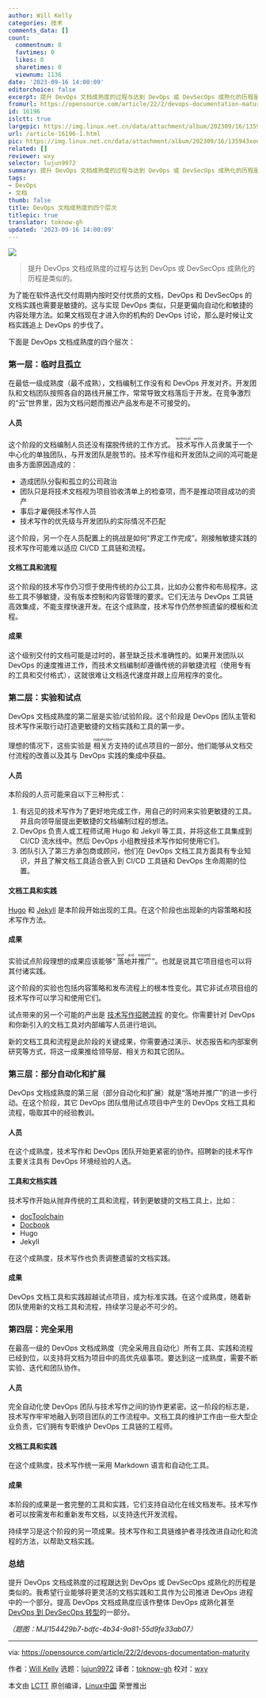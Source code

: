 ```yaml
---
author: Will Kelly
categories: 技术
comments_data: []
count:
  commentnum: 0
  favtimes: 0
  likes: 0
  sharetimes: 0
  viewnum: 1136
date: '2023-09-16 14:00:09'
editorchoice: false
excerpt: 提升 DevOps 文档成熟度的过程与达到 DevOps 或 DevSecOps 成熟化的历程是类似的。
fromurl: https://opensource.com/article/22/2/devops-documentation-maturity
id: 16196
islctt: true
largepic: https://img.linux.net.cn/data/attachment/album/202309/16/135943xon0788ou667jujw.jpg
url: /article-16196-1.html
pic: https://img.linux.net.cn/data/attachment/album/202309/16/135943xon0788ou667jujw.jpg.thumb.jpg
related: []
reviewer: wxy
selector: lujun9972
summary: 提升 DevOps 文档成熟度的过程与达到 DevOps 或 DevSecOps 成熟化的历程是类似的。
tags:
- DevOps
- 文档
thumb: false
title: DevOps 文档成熟度的四个层次
titlepic: true
translator: toknow-gh
updated: '2023-09-16 14:00:09'
---
```


![](https://img.linux.net.cn/data/attachment/album/202309/16/135943xon0788ou667jujw.jpg)



> 
> 提升 DevOps 文档成熟度的过程与达到 DevOps 或 DevSecOps 成熟化的历程是类似的。
> 
> 
> 


为了能在软件迭代交付周期内按时交付优质的文档，DevOps 和 DevSecOps 的文档实践也需要是敏捷的。这与实现 DevOps 类似，只是更偏向自动化和敏捷的内容处理方法。如果文档现在才进入你的机构的 DevOps 讨论，那么是时候让文档实践追上 DevOps 的步伐了。


下面是 DevOps 文档成熟度的四个层次：


### 第一层：临时且孤立


在最低一级成熟度（最不成熟），文档编制工作没有和 DevOps 开发对齐。开发团队和文档团队按照各自的路线开展工作，常常导致文档落后于开发。在竞争激烈的“云”世界里，因为文档问题而推迟产品发布是不可接受的。


#### 人员


这个阶段的文档编制人员还没有摆脱传统的工作方式。<ruby> 技术写作 <rt>  technical writer </rt></ruby>人员隶属于一个中心化的单独团队，与开发团队是脱节的。技术写作组和开发团队之间的鸿可能是由多方面原因造成的：


* 造成团队分裂和孤立的公司政治
* 团队只是将技术文档视为项目验收清单上的检查项，而不是推动项目成功的资产
* 事后才雇佣技术写作人员
* 技术写作的优先级与开发团队的实际情况不匹配


这个阶段，另一个在人员配置上的挑战是如何“界定工作完成”。刚接触敏捷实践的技术写作可能难以适应 CI/CD 工具链和流程。


#### 文档工具和流程


这个阶段的技术写作仍习惯于使用传统的办公工具，比如办公套件和布局程序。这些工具不够敏捷，没有版本控制和内容管理的要求。它们无法与 DevOps 工具链高效集成，不能支撑快速开发。在这个成熟度，技术写作仍然参照遗留的模板和流程。


#### 成果


这个级别交付的文档可能是过时的，甚至缺乏技术准确性的。如果开发团队以 DevOps 的速度推进工作，而技术文档编制却遵循传统的非敏捷流程（使用专有的工具和交付格式），这就很难让文档迭代速度并跟上应用程序的变化。


### 第二层：实验和试点


DevOps 文档成熟度的第二层是实验/试验阶段。这个阶段是 DevOps 团队主管和技术写作采取行动打造更敏捷的文档实践和工具的第一步。


理想的情况下，这些实验是<ruby> 相关方 <rt>  stakeholder </rt></ruby>支持的试点项目的一部分。他们能够从文档交付流程的改善以及其与 DevOps 实践的集成中获益。


#### 人员


本阶段的人员可能来自以下三种形式：


1. 有远见的技术写作为了更好地完成工作，用自己的时间来实验更敏捷的工具。并且向领导层提出更敏捷的文档编制过程的想法。
2. DevOps 负责人或工程师试用 Hugo 和 Jekyll 等工具，并将这些工具集成到 CI/CD 流水线中。然后 DevOps 小组教授技术写作如何使用它们。
3. 团队引入了第三方承包商或顾问，他们在 DevOps 文档工具方面具有专业知识，并且了解文档工具适合嵌入到 CI/CD 工具链和 DevOps 生命周期的位置。


#### 文档工具和实践


[Hugo](https://opensource.com/article/18/3/start-blog-30-minutes-hugo) 和 [Jekyll](https://opensource.com/article/17/4/getting-started-jekyll) 是本阶段开始出现的工具。在这个阶段也出现新的内容策略和技术写作方法。


#### 成果


实验试点阶段理想的成果应该能够“<ruby> 落地并推广 <rt>  land and expand </rt></ruby>”。也就是说其它项目组也可以将其付诸实践。


这个阶段的实验也包括内容策略和发布流程上的根本性变化。其它非试点项目组的技术写作可以学习和使用它们。


试点带来的另一个可能的产出是 [技术写作招聘流程](https://opensource.com/article/19/11/hiring-technical-writers-devops) 的变化。你需要针对 DevOps 和你新引入的文档工具对内部编写人员进行培训。


新的文档工具和流程是此阶段的关键成果，你需要通过演示、状态报告和内部案例研究等方式，将这一成果推给领导层、相关方和其它团队。


### 第三层：部分自动化和扩展


DevOps 文档成熟度的第三层（部分自动化和扩展）就是“落地并推广”的进一步行动。在这个阶段，其它 DevOps 团队借用试点项目中产生的 DevOps 文档工具和流程，吸取其中的经验教训。


#### 人员


在这个成熟度，技术写作和 DevOps 团队开始更紧密的协作。招聘新的技术写作主要关注具有 DevOps 环境经验的人选。


#### 工具和文档实践


技术写作开始从抛弃传统的工具和流程，转到更敏捷的文档工具上，比如：


* [docToolchain](http://doctoolchain.org/)
* [Docbook](https://opensource.com/article/17/9/docbook)
* Hugo
* Jekyll


在这个成熟度，技术写作也负责调整遗留的文档实践。


#### 成果


DevOps 文档工具和实践超越试点项目，成为标准实践。在这个成熟度，随着新团队使用新的文档工具和流程，持续学习是必不可少的。


### 第四层：完全采用


在最高一级的 DevOps 文档成熟度（完全采用且自动化）所有工具、实践和流程已经到位，以支持将文档为项目中的高优先级事项。要达到这一成熟度，需要不断实验、迭代和团队协作。


#### 人员


完全自动化使 DevOps 团队与技术写作之间的协作更紧密。这一阶段的标志是，技术写作牢牢地融入到项目团队的工作流程中。文档工具的维护工作由一些大型企业负责，它们拥有专职维护 DevOps 工具链的工程师。


#### 文档工具和实践


在这个成熟度，技术写作统一采用 Markdown 语言和自动化工具。


#### 成果


本阶段的成果是一套完整的工具和实践，它们支持自动化在线文档发布。技术写作者可以按需发布和重新发布文档，以支持迭代开发流程。


持续学习是这个阶段的另一项成果。技术写作和工具链维护者寻找改进自动化和流程的方法，以帮助文档实践。


### 总结


提升 DevOps 文档成熟度的过程跟达到 DevOps 或 DevSecOps 成熟化的历程是类似的。我希望行业能够将更灵活的文档实践和工具作为公司推进 DevOps 进程中的一个部分。提高 DevOps 文档成熟度应该作整体 DevOps 成熟化甚至 [DevOps 到 DevSecOps 转型](https://opensource.com/article/21/10/devops-to-devsecops)的一部分。


*（题图：MJ/154429b7-bdfc-4b34-9a81-55d9fe33ab07）*




---


via: <https://opensource.com/article/22/2/devops-documentation-maturity>


作者：[Will Kelly](https://opensource.com/users/willkelly) 选题：[lujun9972](https://github.com/lujun9972) 译者：[toknow-gh](https://github.com/toknow-gh) 校对：[wxy](https://github.com/wxy)


本文由 [LCTT](https://github.com/LCTT/TranslateProject) 原创编译，[Linux中国](https://linux.cn/) 荣誉推出